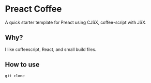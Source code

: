 # Preact Coffee

A quick starter template for Preact using CJSX, coffee-script with JSX.

## Why?

I like coffeescript, React, and small build files. 

## How to use

```
git clone

```